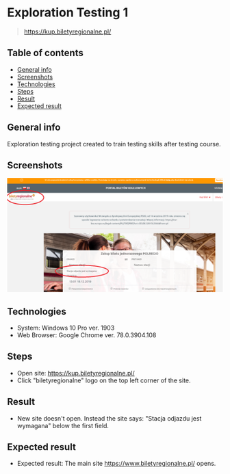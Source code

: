 # Exploration Testing 1
> https://kup.biletyregionalne.pl/

## Table of contents
* [General info](#general-info)
* [Screenshots](#screenshots)
* [Technologies](#technologies)
* [Steps](#steps)
* [Result](#result)
* [Expected result](#expected-result)

## General info
Exploration testing project created to train testing skills after testing course.

## Screenshots
![screenshot3](PolRegio_inactive_logo.PNG)

## Technologies
* System: Windows 10 Pro ver. 1903
* Web Browser: Google Chrome ver. 78.0.3904.108

## Steps
* Open site: https://kup.biletyregionalne.pl/
* Click "biletyregionalne" logo on the top left corner of the site.

## Result
* New site doesn't open. Instead the site says: "Stacja odjazdu jest wymagana" below the first field.

## Expected result
* Expected result:
The main site https://www.biletyregionalne.pl/ opens.